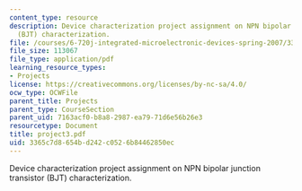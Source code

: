```yaml
---
content_type: resource
description: Device characterization project assignment on NPN bipolar junction transistor
  (BJT) characterization.
file: /courses/6-720j-integrated-microelectronic-devices-spring-2007/3365c7d8654bd242c0526b84462850ec_project3.pdf
file_size: 113067
file_type: application/pdf
learning_resource_types:
- Projects
license: https://creativecommons.org/licenses/by-nc-sa/4.0/
ocw_type: OCWFile
parent_title: Projects
parent_type: CourseSection
parent_uid: 7163acf0-b8a8-2987-ea79-71d6e56b26e3
resourcetype: Document
title: project3.pdf
uid: 3365c7d8-654b-d242-c052-6b84462850ec
---
```

Device characterization project assignment on NPN bipolar junction transistor (BJT) characterization.